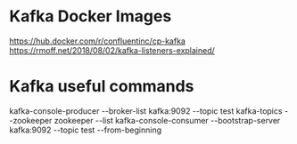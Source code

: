 # Kafka Docker Images
https://hub.docker.com/r/confluentinc/cp-kafka
https://rmoff.net/2018/08/02/kafka-listeners-explained/

# Kafka useful commands
kafka-console-producer --broker-list kafka:9092 --topic test
kafka-topics --zookeeper zookeeper --list
kafka-console-consumer --bootstrap-server kafka:9092 --topic test --from-beginning
